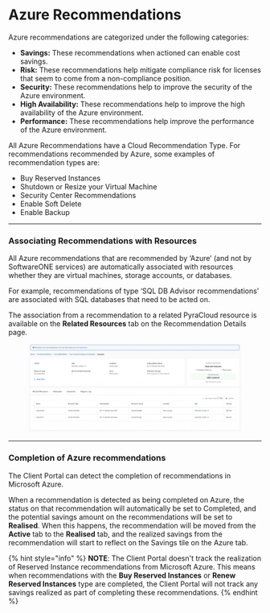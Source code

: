 # Azure Recommendations

Azure recommendations are categorized under the following categories:

* **Savings:** These recommendations when actioned can enable cost savings.
* **Risk:** These recommendations help mitigate compliance risk for licenses that seem to come from a non-compliance position.
* **Security:** These recommendations help to improve the security of the Azure environment.
* **High Availability:** These recommendations help to improve the high availability of the Azure environment.
* **Performance:** These recommendations help improve the performance of the Azure environment.

All Azure Recommendations have a Cloud Recommendation Type. For recommendations recommended by Azure, some examples of recommendation types are:

* Buy Reserved Instances
* Shutdown or Resize your Virtual Machine
* Security Center Recommendations
* Enable Soft Delete
* Enable Backup

***

### Associating Recommendations with Resources <a href="#associating-recommendations-with-resources" id="associating-recommendations-with-resources"></a>

All Azure recommendations that are recommended by ‘Azure’ (and not by SoftwareONE services) are automatically associated with resources whether they are virtual machines, storage accounts, or databases.

For example, recommendations of type ‘SQL DB Advisor recommendations’ are associated with SQL databases that need to be acted on.

The association from a recommendation to a related PyraCloud resource is available on the **Related Resources** tab on the Recommendation Details page.

<figure><img src="../../.gitbook/assets/image (3).png" alt=""><figcaption></figcaption></figure>

***

### Completion of Azure recommendations <a href="#completion-of-azure-recommendations" id="completion-of-azure-recommendations"></a>

The Client Portal can detect the completion of recommendations in Microsoft Azure.&#x20;

When a recommendation is detected as being completed on Azure, the status on that recommendation will automatically be set to Completed, and the potential savings amount on the recommendations will be set to **Realised**. When this happens, the recommendation will be moved from the **Active** tab to the **Realised** tab, and the realized savings from the recommendation will start to reflect on the Savings tile on the Azure tab.

{% hint style="info" %}
**NOTE**: The Client Portal doesn't track the realization of Reserved Instance recommendations from Microsoft Azure. This means when recommendations with the **Buy Reserved Instances** or **Renew Reserved Instances** type are completed, the Client Portal will not track any savings realized as part of completing these recommendations.
{% endhint %}

